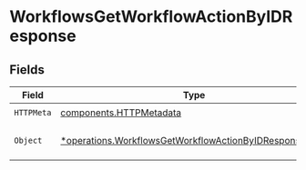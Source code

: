 # WorkflowsGetWorkflowActionByIDResponse


## Fields

| Field                                                                                                                           | Type                                                                                                                            | Required                                                                                                                        | Description                                                                                                                     |
| ------------------------------------------------------------------------------------------------------------------------------- | ------------------------------------------------------------------------------------------------------------------------------- | ------------------------------------------------------------------------------------------------------------------------------- | ------------------------------------------------------------------------------------------------------------------------------- |
| `HTTPMeta`                                                                                                                      | [components.HTTPMetadata](../../models/components/httpmetadata.md)                                                              | :heavy_check_mark:                                                                                                              | N/A                                                                                                                             |
| `Object`                                                                                                                        | [*operations.WorkflowsGetWorkflowActionByIDResponseBody](../../models/operations/workflowsgetworkflowactionbyidresponsebody.md) | :heavy_minus_sign:                                                                                                              | The request has succeeded.                                                                                                      |